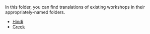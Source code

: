 In this folder, you can find translations of existing workshops in their appropriately-named folders.

- [Hindi](./hi/README.hi.md)
- [Greek](./el/README.el.md)